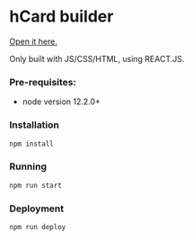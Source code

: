 # hCard builder

[Open it here.](https://anapgsilva.github.io/hCard-builder/)

Only built with JS/CSS/HTML, using REACT.JS.

### Pre-requisites:
- node version 12.2.0+

### Installation
```bash
npm install
```

### Running
```bash
npm run start
```

### Deployment
```bash
npm run deploy
```
